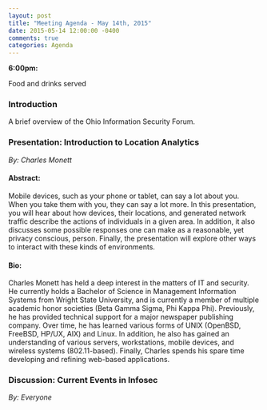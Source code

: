 ```yaml
---
layout: post
title: "Meeting Agenda - May 14th, 2015"
date: 2015-05-14 12:00:00 -0400
comments: true
categories: Agenda
---
```


**6:00pm:**

Food and drinks served

### Introduction

A brief overview of the Ohio Information Security Forum.

### **Presentation:** Introduction to Location Analytics
_By: Charles Monett_

#### **Abstract:**

Mobile devices, such as your phone or tablet, can say a lot about you.  When you take them with you, they can say a lot more.   In this presentation, you will hear about how devices, their locations, and generated network traffic describe the actions of individuals in a given area.  In addition, it also discusses some possible responses one can make as a reasonable, yet privacy conscious, person.  Finally, the presentation will explore other ways to interact with these kinds of environments.

#### **Bio:**

Charles Monett has held a deep interest in the matters of IT and security.  He currently holds a Bachelor of Science in Management Information Systems from Wright State University, and is currently a member of multiple academic honor societies (Beta Gamma Sigma, Phi Kappa Phi).   Previously, he has provided technical support for a major newspaper publishing company.   Over time, he has learned various forms of UNIX (OpenBSD, FreeBSD, HP/UX, AIX) and Linux.  In addition, he also has gained an understanding of various servers, workstations, mobile devices, and wireless systems (802.11-based).  Finally, Charles spends his spare time developing and refining web-based applications.

### **Discussion:** Current Events in Infosec
_By: Everyone_
